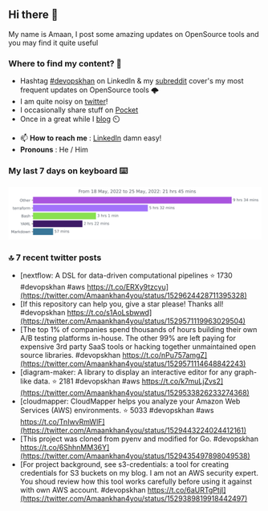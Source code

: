 <!--- [![Hits](https://hits.seeyoufarm.com/api/count/incr/badge.svg?url=https%3A%2F%2Fgithub.com%2Fakhan4u%2Fhit-counter&count_bg=%2379C83D&title_bg=%23555555&icon=&icon_color=%23E7E7E7&title=visits&edge_flat=false)](https://hits.seeyoufarm.com) --->

## Hi there 👋

My name is Amaan, I post some amazing updates on OpenSource tools and you may find it quite useful

### Where to find my content? 🤔

* Hashtag [#devopskhan](https://www.linkedin.com/feed/hashtag/devopskhan/) on LinkedIn & my [subreddit](https://www.reddit.com/r/devopskhan/) cover's my most frequent updates on OpenSource tools 🌩️
* I am quite noisy on [twitter](https://twitter.com/Amaankhan4you)!
* I occasionally share stuff on [Pocket](https://getpocket.com/@ej6g8d1dp2829A16a9Tf5d4T6bAMp3d8791rejDe86yem3bm4e14ex4fT4dluk29)
* Once in a great while I [blog](https://linuxparrot.com/) ⏲️


- 📫 **How to reach me** : [LinkedIn](https://www.linkedin.com/in/amaan-khan-linux-ninja) damn easy!
- **Pronouns** : He / Him

### My last 7 days on keyboard ⌨️

<img src="https://github.com/akhan4u/akhan4u/blob/main/images/stat.svg" alt="Amaan's Wakatime Activity!"/>

### 🔝 7 recent twitter posts
<!-- DEVDOJO:START -->
- [nextflow: A DSL for data-driven computational pipelines
⭐️ 1730
#devopskhan #aws
https://t.co/ERXy9tzcyu](https://twitter.com/Amaankhan4you/status/1529624428711395328)
- [If this repository can help you, give a star please! Thanks all! #devopskhan https://t.co/s1AoLsbwwd](https://twitter.com/Amaankhan4you/status/1529571119963029504)
- [The top 1% of companies spend thousands of hours building their own A/B testing platforms in-house. The other 99% are left paying for expensive 3rd party SaaS tools or hacking together unmaintained open source libraries. #devopskhan https://t.co/nPu757amgZ](https://twitter.com/Amaankhan4you/status/1529571114648842243)
- [diagram-maker: A library to display an interactive editor for any graph-like data.
⭐️ 2181
#devopskhan #aws
https://t.co/k7muLjZvs2](https://twitter.com/Amaankhan4you/status/1529533826233274368)
- [cloudmapper:  CloudMapper helps you analyze your Amazon Web Services &lpar;AWS&rpar; environments.
⭐️ 5033
#devopskhan #aws
https://t.co/TnIwvRmWlF](https://twitter.com/Amaankhan4you/status/1529443224024412161)
- [This project was cloned from pyenv and modified for Go. #devopskhan https://t.co/6ShhnMM36Y](https://twitter.com/Amaankhan4you/status/1529435497898049538)
- [For project background, see s3-credentials: a tool for creating credentials for S3 buckets on my blog. I am not an AWS security expert. You shoud review how this tool works carefully before using it against with own AWS account. #devopskhan https://t.co/6aURTgPtjI](https://twitter.com/Amaankhan4you/status/1529389819918442497)
<!-- DEVDOJO:END -->

<!-- ![Amaan's GitHub stats](https://github-readme-stats.vercel.app/api?username=akhan4u&count_private=true&show_icons=true&hide=contribs) -->
